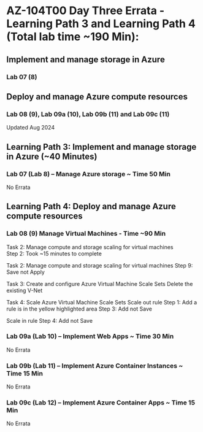 # AZ-104T00 Day Three Errata - Learning Path 3 and Learning Path 4 (Total lab time ~190 Min): 
## Implement and manage storage in Azure
### Lab 07 (8)
## Deploy and manage Azure compute resources
### Lab 08 (9), Lab 09a (10), Lab 09b (11) and Lab 09c (11)

Updated Aug 2024 <br>

## Learning Path 3: Implement and manage storage in Azure (~40 Minutes)
### Lab 07 (Lab 8) – Manage Azure storage ~ Time 50 Min

No Errata <br>

## Learning Path 4: Deploy and manage Azure compute resources
### Lab 08 (9) Manage Virtual Machines - Time ~90 Min

Task 2: Manage compute and storage scaling for virtual machines <br>
Step 2: Took ~15 minutes to complete 

Task 2: Manage compute and storage scaling for virtual machines
Step 9: Save not Apply

Task 3: Create and configure Azure Virtual Machine Scale Sets
Delete the existing V-Net

Task 4: Scale Azure Virtual Machine Scale Sets
Scale out rule
Step 1: Add a rule is in the yellow highlighted area
Step 3: Add not Save

Scale in rule
Step 4: Add not Save

### Lab 09a (Lab 10) – Implement Web Apps​ ~ Time 30 Min

No Errata <br>

### Lab 09b (Lab 11) – Implement Azure Container Instances​ ~ Time 15 Min

No Errata <br>

### Lab 09c (Lab 12) – Implement Azure Container Apps ​~ Time 15 Min

No Errata <br>
